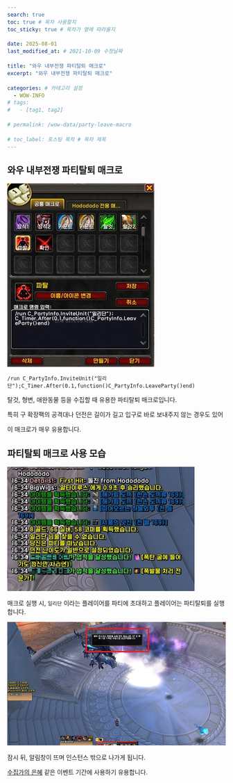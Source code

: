 ```yaml
---
search: true
toc: true # 목차 사용할지
toc_sticky: true # 목차가 옆에 따라올지

date: 2025-08-01
last_modified_at: # 2021-10-09 수정날짜

title: "와우 내부전쟁 파티탈퇴 매크로"
excerpt: "와우 내부전쟁 파티탈퇴 매크로"

categories: # 카테고리 설정
  - WOW-INFO
# tags:
#   - [tag1, tag2]

# permalink: /wow-data/party-leave-macro

# toc_label: 포스팅 목차 # 목차 제목
---
```


## 와우 내부전쟁 파티탈퇴 매크로

![이미지 설명](/assets/img/wow/wowdata/2025-08-01-partyleave/1.webp)

```  
/run C_PartyInfo.InviteUnit("일리단");C_Timer.After(0.1,function()C_PartyInfo.LeaveParty()end)
```  

탈것, 형변, 애완동물 등을 수집할 때 유용한 파티탈퇴 매크로입니다.  

특히 구 확장팩의 공격대나 던전은 길이가 길고 입구로 바로 보내주지 않는 경우도 있어

이 매크로가 매우 유용합니다.

## 파티탈퇴 매크로 사용 모습

![이미지 설명](/assets/img/wow/wowdata/2025-08-01-partyleave/2.webp)

매크로 실행 시, `일리단` 이라는 플레이어를 파티에 초대하고 플레이어는 파티탈퇴를 실행합니다.

![이미지 설명](/assets/img/wow/wowdata/2025-08-01-partyleave/3.webp)

잠시 뒤, 알림창이 뜨며 인스턴스 밖으로 나가게 됩니다.

[수집가의 은혜](https://www.wowhead.com/ko/guide/world-events/collectors-bounty-guide-mounts-rewards) 같은 이벤트 기간에 사용하기 유용합니다.